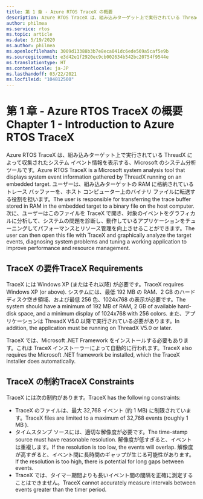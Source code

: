 ```yaml
---
title: 第 1 章 - Azure RTOS TraceX の概要
description: Azure RTOS TraceX は、組み込みターゲット上で実行されている ThreadX によって収集されたシステム イベント情報を表示する、Microsoft のシステム分析ツールです。
author: philmea
ms.service: rtos
ms.topic: article
ms.date: 5/19/2020
ms.author: philmea
ms.openlocfilehash: 3009d13388b3b7e8eca041dc6ede569a5caf5e9b
ms.sourcegitcommit: e3d42e1f2920ec9cb002634b542bc20754f9544e
ms.translationtype: HT
ms.contentlocale: ja-JP
ms.lasthandoff: 03/22/2021
ms.locfileid: "104812500"
---
```

# <a name="chapter-1---introduction-to-azure-rtos-tracex"></a><span data-ttu-id="f4708-103">第 1 章 - Azure RTOS TraceX の概要</span><span class="sxs-lookup"><span data-stu-id="f4708-103">Chapter 1 - Introduction to Azure RTOS TraceX</span></span>

<span data-ttu-id="f4708-104">Azure RTOS TraceX は、組み込みターゲット上で実行されている ThreadX によって収集されたシステム イベント情報を表示する、Microsoft のシステム分析ツールです。</span><span class="sxs-lookup"><span data-stu-id="f4708-104">Azure RTOS TraceX is a Microsoft system analysis tool that displays system event information gathered by ThreadX running on an embedded target.</span></span> <span data-ttu-id="f4708-105">ユーザーは、組み込みターゲットの RAM に格納されているトレース バッファーを、ホスト コンピューター上のバイナリ ファイルに転送する役割を担います。</span><span class="sxs-lookup"><span data-stu-id="f4708-105">The user is responsible for transferring the trace buffer stored in RAM in the embedded target to a binary file on the host computer.</span></span> <span data-ttu-id="f4708-106">次に、ユーザーはこのファイルを TraceX で開き、対象のイベントをグラフィカルに分析して、システムの問題を診断し、動作しているアプリケーションをチューニングしてパフォーマンスとリソース管理を向上させることができます。</span><span class="sxs-lookup"><span data-stu-id="f4708-106">The user can then open this file with TraceX and graphically analyze the target events, diagnosing system problems and tuning a working application to improve performance and resource management.</span></span>

## <a name="tracex-requirements"></a><span data-ttu-id="f4708-107">TraceX の要件</span><span class="sxs-lookup"><span data-stu-id="f4708-107">TraceX Requirements</span></span>

<span data-ttu-id="f4708-108">TraceX には Windows XP (またはそれ以降) が必要です。</span><span class="sxs-lookup"><span data-stu-id="f4708-108">TraceX requires Windows XP (or above).</span></span> <span data-ttu-id="f4708-109">システムには、最低 192 MB の RAM、2 GB のハードディスク空き領域、および最低 256 色、1024x768 の表示が必要です。</span><span class="sxs-lookup"><span data-stu-id="f4708-109">The system should have a minimum of 192 MB of RAM, 2 GB of available hard-disk space, and a minimum display of 1024x768 with 256 colors.</span></span> <span data-ttu-id="f4708-110">また、アプリケーションは ThreadX V5.0 以降で実行されている必要があります。</span><span class="sxs-lookup"><span data-stu-id="f4708-110">In addition, the application must be running on ThreadX V5.0 or later.</span></span>

<span data-ttu-id="f4708-111">TraceX では、Microsoft .NET Framework をインストールする必要もあります。これは TraceX インストーラーによって自動的に行われます。</span><span class="sxs-lookup"><span data-stu-id="f4708-111">TraceX also requires the Microsoft .NET framework be installed, which the TraceX installer does automatically.</span></span>

## <a name="tracex-constraints"></a><span data-ttu-id="f4708-112">TraceX の制約</span><span class="sxs-lookup"><span data-stu-id="f4708-112">TraceX Constraints</span></span>

<span data-ttu-id="f4708-113">TraceX には次の制約があります。</span><span class="sxs-lookup"><span data-stu-id="f4708-113">TraceX has the following constraints:</span></span>

- <span data-ttu-id="f4708-114">TraceX のファイルは、最大 32,768 イベント (約 1 MB) に制限されています。</span><span class="sxs-lookup"><span data-stu-id="f4708-114">TraceX files are limited to a maximum of 32,768 events (roughly 1 MB ).</span></span>
- <span data-ttu-id="f4708-115">タイムスタンプ ソースには、適切な解像度が必要です。</span><span class="sxs-lookup"><span data-stu-id="f4708-115">The time-stamp source must have reasonable resolution.</span></span> <span data-ttu-id="f4708-116">解像度が低すぎると、イベントは重複します。</span><span class="sxs-lookup"><span data-stu-id="f4708-116">If the resolution is too low, the events will overlap.</span></span> <span data-ttu-id="f4708-117">解像度が高すぎると、イベント間に長時間のギャップが生じる可能性があります。</span><span class="sxs-lookup"><span data-stu-id="f4708-117">If the resolution is too high, there is potential for long gaps between events.</span></span>
- <span data-ttu-id="f4708-118">TraceX では、タイマー期間よりも長いイベント間の間隔を正確に測定することはできません。</span><span class="sxs-lookup"><span data-stu-id="f4708-118">TraceX cannot accurately measure intervals between events greater than the timer period.</span></span>
